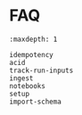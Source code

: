 # FAQ

```{toctree}
:maxdepth: 1

idempotency
acid
track-run-inputs
ingest
notebooks
setup
import-schema
```
